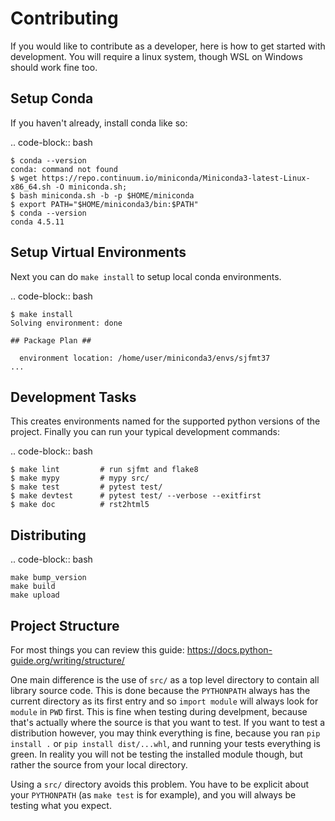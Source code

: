 Contributing
============

If you would like to contribute as a developer, here is how to
get started with development. You will require a linux system,
though WSL on Windows should work fine too.


Setup Conda
-----------

If you haven't already, install conda like so:

.. code-block:: bash

    $ conda --version
    conda: command not found
    $ wget https://repo.continuum.io/miniconda/Miniconda3-latest-Linux-x86_64.sh -O miniconda.sh;
    $ bash miniconda.sh -b -p $HOME/miniconda
    $ export PATH="$HOME/miniconda3/bin:$PATH"
    $ conda --version
    conda 4.5.11


Setup Virtual Environments
--------------------------

Next you can do ``make install`` to setup local conda environments.


.. code-block:: bash

    $ make install
    Solving environment: done

    ## Package Plan ##

      environment location: /home/user/miniconda3/envs/sjfmt37
    ...


Development Tasks
-----------------

This creates environments named for the supported python versions of the project.
Finally you can run your typical development commands:

.. code-block:: bash

    $ make lint         # run sjfmt and flake8
    $ make mypy         # mypy src/
    $ make test         # pytest test/
    $ make devtest      # pytest test/ --verbose --exitfirst
    $ make doc          # rst2html5



Distributing
------------


.. code-block:: bash

    make bump_version
    make build
    make upload


Project Structure
-----------------

For most things you can review this guide:
https://docs.python-guide.org/writing/structure/

One main difference is the use of ``src/`` as a top level
directory to contain all library source code. This is done
because the ``PYTHONPATH`` always has the current directory as
its first entry and so ``import module`` will always look for
``module`` in ``PWD`` first. This is fine when testing during
develpment, because that's actually where the source is that you
want to test. If you want to test a distribution however, you
may think everything is fine, because you ran ``pip install .``
or ``pip install dist/...whl``, and running your tests
everything is green. In reality you will not be testing the
installed module though, but rather the source from your local
directory.

Using a ``src/`` directory avoids this problem. You have to be
explicit about your ``PYTHONPATH`` (as ``make test`` is for
example), and you will always be testing what you expect.
